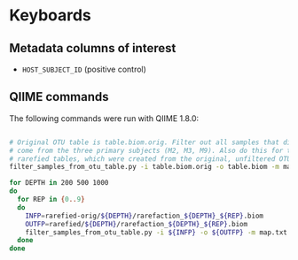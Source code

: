 Keyboards
=========

Metadata columns of interest
----------------------------

- `HOST_SUBJECT_ID` (positive control)

QIIME commands
--------------

The following commands were run with QIIME 1.8.0:

```bash

# Original OTU table is table.biom.orig. Filter out all samples that didn't
# come from the three primary subjects (M2, M3, M9). Also do this for the
# rarefied tables, which were created from the original, unfiltered OTU table.
filter_samples_from_otu_table.py -i table.biom.orig -o table.biom -m map.txt -s 'HOST_SUBJECT_ID:232:M2,232:M3,232:M9'

for DEPTH in 200 500 1000
do
  for REP in {0..9}
  do
    INFP=rarefied-orig/${DEPTH}/rarefaction_${DEPTH}_${REP}.biom
    OUTFP=rarefied/${DEPTH}/rarefaction_${DEPTH}_${REP}.biom
    filter_samples_from_otu_table.py -i ${INFP} -o ${OUTFP} -m map.txt -s 'HOST_SUBJECT_ID:232:M2,232:M3,232:M9'
  done
done

```
